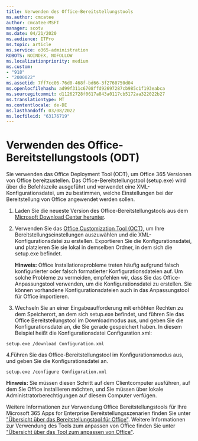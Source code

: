 ```yaml
---
title: Verwenden des Office-Bereitstellungstools
ms.author: cmcatee
author: cmcatee-MSFT
manager: scotv
ms.date: 04/21/2020
ms.audience: ITPro
ms.topic: article
ms.service: o365-administration
ROBOTS: NOINDEX, NOFOLLOW
ms.localizationpriority: medium
ms.custom:
- "918"
- "2000022"
ms.assetid: 7ff7cc06-76d0-468f-bd66-3f2760750d04
ms.openlocfilehash: ad99f311c6708ffd92697287cb985c1f193eabca
ms.sourcegitcommit: d11262728f0617a843a0117cb5172aa322022b27
ms.translationtype: MT
ms.contentlocale: de-DE
ms.lasthandoff: 03/08/2022
ms.locfileid: "63176719"
---
```

# <a name="using-the-office-deployment-tool-odt"></a>Verwenden des Office-Bereitstellungstools (ODT)

Sie verwenden das Office Deployment Tool (ODT), um Office 365 Versionen von Office bereitzustellen. Das Office-Bereitstellungstool (setup.exe) wird über die Befehlszeile ausgeführt und verwendet eine XML-Konfigurationsdatei, um zu bestimmen, welche Einstellungen bei der Bereitstellung von Office angewendet werden sollen.
  
1. Laden Sie die neueste Version des Office-Bereitstellungstools aus dem [Microsoft Download Center herunter](https://go.microsoft.com/fwlink/p/?LinkID=626065).

2. Verwenden Sie das [Office Customization Tool (OCT),](https://config.office.com) um Ihre Bereitstellungseinstellungen auszuwählen und die XML-Konfigurationsdatei zu erstellen. Exportieren Sie die Konfigurationsdatei, und platzieren Sie sie lokal in demselben Ordner, in dem sich die setup.exe befindet.

    **Hinweis:** Office Installationsprobleme treten häufig aufgrund falsch konfigurierter oder falsch formatierter Konfigurationsdateien auf. Um solche Probleme zu vermeiden, empfehlen wir, dass Sie das Office-Anpassungstool verwenden, um die Konfigurationsdatei zu erstellen. Sie können vorhandene Konfigurationsdateien auch in das Anpassungstool für Office importieren.

3. Wechseln Sie an einer Eingabeaufforderung mit erhöhten Rechten zu dem Speicherort, an dem sich setup.exe befindet, und führen Sie das Office Bereitstellungstool im Downloadmodus aus, und geben Sie die Konfigurationsdatei an, die Sie gerade gespeichert haben. In diesem Beispiel heißt die Konfigurationsdatei Configuration.xml:

```setup.exe /download Configuration.xml```

4.Führen Sie das Office-Bereitstellungstool im Konfigurationsmodus aus, und geben Sie die Konfigurationsdatei an.

```setup.exe /configure Configuration.xml```

**Hinweis:** Sie müssen diesen Schritt auf dem Clientcomputer ausführen, auf dem Sie Office installieren möchten, und Sie müssen über lokale Administratorberechtigungen auf diesem Computer verfügen.

Weitere Informationen zur Verwendung Office Bereitstellungstools für Ihre Microsoft 365 Apps for Enterprise Bereitstellungsszenarien finden Sie unter ["Übersicht über das Bereitstellungstool für Office"](https://docs.microsoft.com/deployoffice/overview-office-deployment-tool). Weitere Informationen zur Verwendung des Tools zum anpassen von Office finden Sie unter ["Übersicht über das Tool zum anpassen von Office"](https://docs.microsoft.com/DeployOffice/overview-of-the-office-customization-tool-for-click-to-run).
